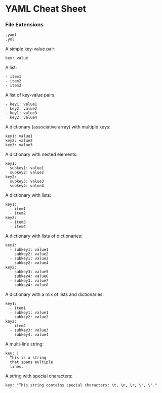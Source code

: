 # YAML Cheat Sheet

### File Extensions

```
.yaml
.yml
```
A simple key-value pair:

```
key: value

```

A list:
```
- item1
- item2
- item3
```

A list of key-value pairs:
```
- key1: value1
  key2: value2
- key1: value3
  key2: value4
```
A dictionary (associative array) with multiple 
keys:
```
key1: value1
key2: value2
key3: value3
```

A dictionary with nested elements:
```
key1:
  subkey1: value1
  subkey2: value2
key2:
  subkey3: value3
  subkey4: value4
```

A dictionary with lists:
```
key1:
  - item1
  - item2
key2:
  - item3
  - item4
```

A dictionary with lists of dictionaries:
```
key1:
  - subkey1: value1
    subkey2: value2
  - subkey1: value3
    subkey2: value4
key2:
  - subkey3: value5
    subkey4: value6
  - subkey3: value7
    subkey4: value8
```
A dictionary with a mix of lists and dictionaries:
```
key1:
  - item1
  - subkey1: value1
    subkey2: value2
key2:
  - item2
  - subkey3: value3
    subkey4: value4
```
    
A multi-line string:
```
key: |
  This is a string
  that spans multiple
  lines.
```
A string with special characters:
```
key: "This string contains special characters: \t, \n, \r, \', \"."
```
